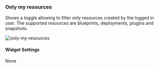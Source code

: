 ### Only my resources
Shows a toggle allowing to filter only resources created by the logged in user. The supported resources are blueprints, deployments, plugins and snapshots. 

![only-my-resources](https://docs.cloudify.co/5.0.5/images/ui/widgets/only_my_resources.png)

#### Widget Settings
None
